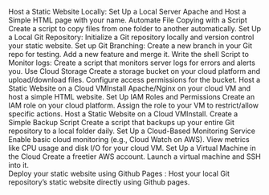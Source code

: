 Host a Static Website Locally: Set Up a Local Server Apache and Host a Simple HTML page with your name.
Automate File Copying with a Script Create a script to copy files from one folder to another automatically.
Set Up a Local Git Repository: Initialize a Git repository locally and version control your static website.
Set up Git Branching: Create a new branch in your Git repo for testing. Add a new feature and merge it.
Write the shell Script to Monitor logs: Create a script that monitors server logs for errors and alerts you.
Use Cloud Storage Create a storage bucket on your cloud platform and   upload/download files. Configure access permissions for the bucket.
Host a Static Website on a Cloud VMInstall Apache/Nginx on your cloud VM and host a simple HTML website.
Set Up IAM Roles and Permissions Create an IAM role on your cloud platform. Assign the role to your VM to restrict/allow specific actions. 
Host a Static Website on a Cloud VMInstall.
Create a Simple Backup Script Create a script that backups up your entire Git repository to a local folder daily.
 Set Up a Cloud-Based Monitoring Service Enable basic cloud monitoring (e.g., Cloud Watch on AWS). View metrics like CPU usage and disk I/O for your cloud VM. 
 Set Up a Virtual Machine in the Cloud Create a freetier AWS account. Launch a virtual machine and SSH into it.  
 Deploy your static website using Github Pages : Host your local Git repository’s static website directly using Github pages. 
